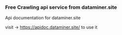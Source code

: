 ### Free Crawling api service from dataminer.site

Api documentation for dataminer.site

visit -> https://apidoc.dataminer.site/ to use it

